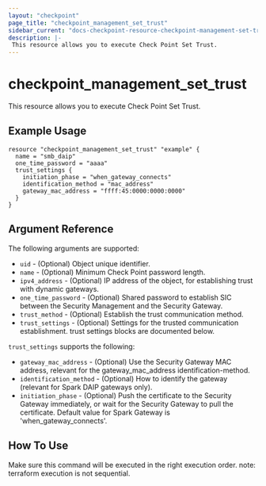 ```yaml
---
layout: "checkpoint"
page_title: "checkpoint_management_set_trust"
sidebar_current: "docs-checkpoint-resource-checkpoint-management-set-trust"
description: |-
 This resource allows you to execute Check Point Set Trust.
---
```


# checkpoint_management_set_trust

This resource allows you to execute Check Point Set Trust.

## Example Usage


```hcl
resource "checkpoint_management_set_trust" "example" {
  name = "smb_daip"
  one_time_password = "aaaa"
  trust_settings {
    initiation_phase = "when_gateway_connects"
    identification_method = "mac_address"
    gateway_mac_address = "ffff:45:0000:0000:0000"
  }
}
```

## Argument Reference

The following arguments are supported:

* `uid` - (Optional) Object unique identifier.
* `name` - (Optional) Minimum Check Point password length.
* `ipv4_address` - (Optional) IP address of the object, for establishing trust with dynamic gateways.
* `one_time_password` - (Optional) Shared password to establish SIC between the Security Management and the Security Gateway.
* `trust_method` - (Optional) Establish the trust communication method.
* `trust_settings` - (Optional) Settings for the trusted communication establishment. trust settings blocks are documented below.

`trust_settings` supports the following:

* `gateway_mac_address` - (Optional) Use the Security Gateway MAC address, relevant for the gateway_mac_address identification-method.
* `identification_method` - (Optional) How to identify the gateway (relevant for Spark DAIP gateways only).
* `initiation_phase` - (Optional) Push the certificate to the Security Gateway immediately, or wait for the Security Gateway to pull the certificate. Default value for Spark Gateway is 'when_gateway_connects'.

## How To Use
Make sure this command will be executed in the right execution order. 
note: terraform execution is not sequential.  

